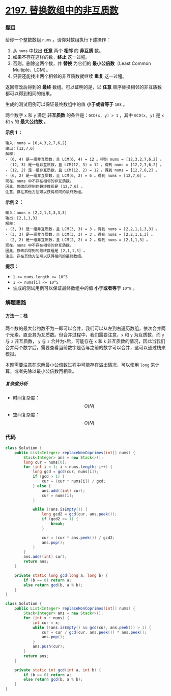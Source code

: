 # [2197. 替换数组中的非互质数](https://leetcode-cn.com/problems/replace-non-coprime-numbers-in-array/)

### 题目

给你一个整数数组 `nums` 。请你对数组执行下述操作：

1. 从 `nums` 中找出 **任意** 两个 **相邻** 的 **非互质** 数。
2. 如果不存在这样的数，**终止** 这一过程。
3. 否则，删除这两个数，并 **替换** 为它们的 **最小公倍数**（Least Common Multiple，LCM）。
4. 只要还能找出两个相邻的非互质数就继续 **重复** 这一过程。

返回修改后得到的 **最终** 数组。可以证明的是，以 **任意** 顺序替换相邻的非互质数都可以得到相同的结果。

生成的测试用例可以保证最终数组中的值 **小于或者等于** `108` 。

两个数字 `x` 和 `y` 满足 **非互质数** 的条件是：`GCD(x, y) > 1` ，其中 `GCD(x, y)` 是 `x` 和 `y` 的 **最大公约数** 。

 

**示例 1 ：**

```
输入：nums = [6,4,3,2,7,6,2]
输出：[12,7,6]
解释：
- (6, 4) 是一组非互质数，且 LCM(6, 4) = 12 。得到 nums = [12,3,2,7,6,2] 。
- (12, 3) 是一组非互质数，且 LCM(12, 3) = 12 。得到 nums = [12,2,7,6,2] 。
- (12, 2) 是一组非互质数，且 LCM(12, 2) = 12 。得到 nums = [12,7,6,2] 。
- (6, 2) 是一组非互质数，且 LCM(6, 2) = 6 。得到 nums = [12,7,6] 。
现在，nums 中不存在相邻的非互质数。
因此，修改后得到的最终数组是 [12,7,6] 。
注意，存在其他方法可以获得相同的最终数组。
```

**示例 2 ：**

```
输入：nums = [2,2,1,1,3,3,3]
输出：[2,1,1,3]
解释：
- (3, 3) 是一组非互质数，且 LCM(3, 3) = 3 。得到 nums = [2,2,1,1,3,3] 。
- (3, 3) 是一组非互质数，且 LCM(3, 3) = 3 。得到 nums = [2,2,1,1,3] 。
- (2, 2) 是一组非互质数，且 LCM(2, 2) = 2 。得到 nums = [2,1,1,3] 。
现在，nums 中不存在相邻的非互质数。 
因此，修改后得到的最终数组是 [2,1,1,3] 。 
注意，存在其他方法可以获得相同的最终数组。
```

 

**提示：**

- `1 <= nums.length <= 10^5`
- `1 <= nums[i] <= 10^5`
- 生成的测试用例可以保证最终数组中的值 **小于或者等于** `10^8` 。

### 解题思路

#### 方法一：栈

两个数的最大公约数不为一即可以合并，我们可以从左到右遍历数组，依次合并两个元素，直至其为互质数。但合并过程中，我们需要注意，`x` 和 `y` 为互质数，而 `y` 与 `z` 非互质数， `y` 与 `z` 合并为`k`后，可能存在 `x` 和 `k` 非互质数的情况，因此当我们合并两个数字后，需要查看当前数字是否与之前的数字可以合并，这可以通过栈来模拟。

本题需要注意在求解最小公倍数过程中可能存在溢出情况，可以使用 `long` 来计算，或者先除以最小公倍数再相乘。

##### 复杂度分析

- 时间复杂度：$$ O(N) $$
- 空间复杂度：$$ O(N) $$

### 代码

```java
class Solution {
    public List<Integer> replaceNonCoprimes(int[] nums) {
        Stack<Integer> ans = new Stack<>();
        long cur = nums[0];
        for (int i = 1; i < nums.length; i++) {
            long gcd = gcd(cur, nums[i]);
            if (gcd > 1) {
                cur = (cur * nums[i]) / gcd;
            } else {
                ans.add((int) cur);
                cur = nums[i];
            }

            while (!ans.isEmpty()) {
                long gcd2 = gcd(cur, ans.peek());
                if (gcd2 <= 1) {
                    break;
                }

                cur = (cur * ans.peek()) / gcd2;
                ans.pop();
            }
        }
        ans.add((int) cur);
        return ans;
    }

    private static long gcd(long a, long b) {
        if (b == 0) return a;
        else return gcd(b, a % b);
    }
}
```

```java
class Solution {
    public List<Integer> replaceNonCoprimes(int[] nums) {
        Stack<Integer> ans = new Stack<>();
        for (int x : nums) {
            int cur = x;
            while (!ans.isEmpty() && gcd(cur, ans.peek()) > 1) {
                cur = cur / gcd(cur, ans.peek()) * ans.peek();
                ans.pop();
            }
            ans.push(cur);
        }
        return ans;
    }

    private static int gcd(int a, int b) {
        if (b == 0) return a;
        else return gcd(b, a % b);
    }
}

```

